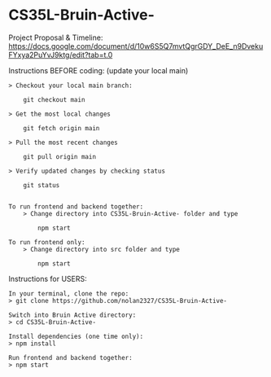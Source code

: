 # CS35L-Bruin-Active-

Project Proposal & Timeline: https://docs.google.com/document/d/10w6S5Q7mvtQgrGDY_DeE_n9DvekuFYxya2PuYvJ9ktg/edit?tab=t.0

Instructions BEFORE coding: (update your local main)

    > Checkout your local main branch:

        git checkout main

    > Get the most local changes

        git fetch origin main

    > Pull the most recent changes

        git pull origin main

    > Verify updated changes by checking status

        git status


    To run frontend and backend together:
        > Change directory into CS35L-Bruin-Active- folder and type

            npm start

    To run frontend only:
        > Change directory into src folder and type

            npm start

Instructions for USERS:

    In your terminal, clone the repo:
	> git clone https://github.com/nolan2327/CS35L-Bruin-Active-

    Switch into Bruin Active directory:
	> cd CS35L-Bruin-Active-

    Install dependencies (one time only):
	> npm install

    Run frontend and backend together:
	> npm start


